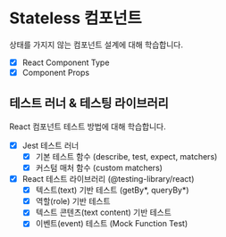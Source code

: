 # Stateless 컴포넌트

상태를 가지지 않는 컴포넌트 설계에 대해 학습합니다.

- [x] React Component Type
- [x] Component Props

## 테스트 러너 & 테스팅 라이브러리

React 컴포넌트 테스트 방법에 대해 학습합니다.

- [x] Jest 테스트 러너
  - [x] 기본 테스트 함수 (describe, test, expect, matchers)
  - [x] 커스텀 매처 함수 (custom matchers)
- [x] React 테스트 라이브러리 (@testing-library/react)
  - [x] 텍스트(text) 기반 테스트 (getBy*, queryBy*)
  - [x] 역할(role) 기반 테스트
  - [x] 텍스트 콘텐츠(text content) 기반 테스트
  - [x] 이벤트(event) 테스트 (Mock Function Test)
